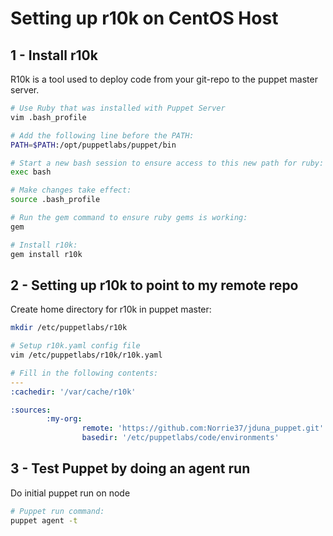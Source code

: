 # Setting up r10k on CentOS Host

## 1 - Install r10k

R10k is a tool used to deploy code from your git-repo to the puppet master server.

```bash
# Use Ruby that was installed with Puppet Server
vim .bash_profile

# Add the following line before the PATH:
PATH=$PATH:/opt/puppetlabs/puppet/bin

# Start a new bash session to ensure access to this new path for ruby:
exec bash

# Make changes take effect:
source .bash_profile

# Run the gem command to ensure ruby gems is working:
gem

# Install r10k:
gem install r10k
```

## 2 - Setting up r10k to point to my remote repo

Create home directory for r10k in puppet master:

```bash
mkdir /etc/puppetlabs/r10k

# Setup r10k.yaml config file
vim /etc/puppetlabs/r10k/r10k.yaml
```

```yaml
# Fill in the following contents:
---
:cachedir: '/var/cache/r10k'

:sources:
        :my-org:
                remote: 'https://github.com:Norrie37/jduna_puppet.git'
                basedir: '/etc/puppetlabs/code/environments'
```

## 3 - Test Puppet by doing an agent run

Do initial puppet run on node

```bash
# Puppet run command:
puppet agent -t
```
